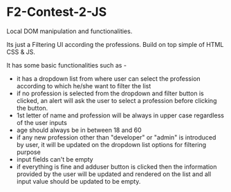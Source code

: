 # F2-Contest-2-JS
Local DOM manipulation and functionalities. 

Its just a Filtering UI according the professions.
Build on top simple of HTML CSS & JS.

It has some basic functionalities such as - 
* it has a dropdown list from where user can select the profession according to which he/she want to filter the list
* if no profession is selected from the dropdown and filter button is clicked, an alert will ask the user to select a profession before clicking the button. 
* 1st letter of name and profession will be always in upper case regardless of the user inputs
* age should always be in between 18 and 60
* if any new profession other than "developer" or "admin" is introduced by user, it will be updated on the dropdown list options for filtering purpose
* input fields can't be empty
* if everything is fine and adduser button is clicked then the information provided by the user will be updated and rendered on the list and all input value should be     updated to be empty.
